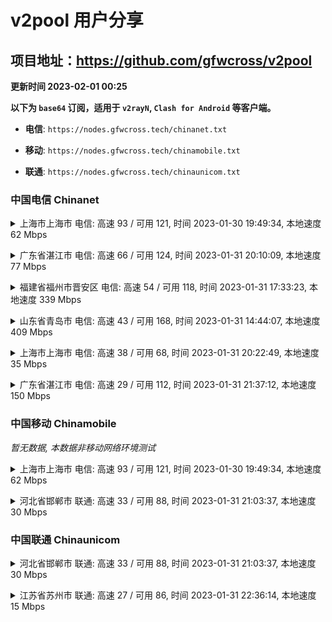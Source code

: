 # v2pool 用户分享
## 项目地址：<https://github.com/gfwcross/v2pool>
**更新时间 2023-02-01 00:25**


**以下为 `base64` 订阅，适用于 `v2rayN`, `Clash for Android` 等客户端。**

- **电信**: `https://nodes.gfwcross.tech/chinanet.txt`

- **移动**: `https://nodes.gfwcross.tech/chinamobile.txt`

- **联通**: `https://nodes.gfwcross.tech/chinaunicom.txt`


### 中国电信 Chinanet
<details><summary>上海市上海市 电信: 高速 93 / 可用 121, 时间 2023-01-30 19:49:34, 本地速度 62 Mbps</summary><p>可用节点订阅：https://transfer.sh/DURcjN/running.txt<br>高速节点订阅：https://transfer.sh/3dhjiA/good.txt<br>低延迟节点订阅：https://transfer.sh/ewE8hv/low_delay.txt</p></details>
<p></p><details><summary>广东省湛江市 电信: 高速 66 / 可用 124, 时间 2023-01-31 20:10:09, 本地速度 77 Mbps</summary><p>可用节点订阅：https://transfer.sh/tYqHff/running.txt<br>高速节点订阅：https://transfer.sh/Yi8PIn/good.txt<br>低延迟节点订阅：https://transfer.sh/Qflv0D/low_delay.txt</p></details>
<p></p><details><summary>福建省福州市晋安区 电信: 高速 54 / 可用 118, 时间 2023-01-31 17:33:23, 本地速度 339 Mbps</summary><p>可用节点订阅：https://transfer.sh/U0oIzo/running.txt<br>高速节点订阅：https://transfer.sh/IpvpHr/good.txt<br>低延迟节点订阅：https://transfer.sh/ljiSuB/low_delay.txt</p></details>
<p></p><details><summary>山东省青岛市 电信: 高速 43 / 可用 168, 时间 2023-01-31 14:44:07, 本地速度 409 Mbps</summary><p>可用节点订阅：https://transfer.sh/pII969/running.txt<br>高速节点订阅：https://transfer.sh/oI9AIa/good.txt<br>低延迟节点订阅：https://transfer.sh/n5oLWQ/low_delay.txt</p></details>
<p></p><details><summary>上海市上海市 电信: 高速 38 / 可用 68, 时间 2023-01-31 20:22:49, 本地速度 35 Mbps</summary><p>可用节点订阅：https://transfer.sh/OyrPzp/running.txt<br>高速节点订阅：https://transfer.sh/Mc85wH/good.txt<br>低延迟节点订阅：https://transfer.sh/eEFtKw/low_delay.txt</p></details>
<p></p><details><summary>广东省湛江市 电信: 高速 29 / 可用 112, 时间 2023-01-31 21:37:12, 本地速度 150 Mbps</summary><p>可用节点订阅：https://transfer.sh/PxMCUm/running.txt<br>高速节点订阅：https://transfer.sh/9I4HVj/good.txt<br>低延迟节点订阅：https://transfer.sh/xukWMu/low_delay.txt</p></details>
<p></p>

### 中国移动 Chinamobile
<i>暂无数据, 本数据非移动网络环境测试</i>
<details><summary>上海市上海市 电信: 高速 93 / 可用 121, 时间 2023-01-30 19:49:34, 本地速度 62 Mbps</summary><p>可用节点订阅：https://transfer.sh/DURcjN/running.txt<br>高速节点订阅：https://transfer.sh/3dhjiA/good.txt<br>低延迟节点订阅：https://transfer.sh/ewE8hv/low_delay.txt</p></details>
<p></p><details><summary>河北省邯郸市 联通: 高速 33 / 可用 88, 时间 2023-01-31 21:03:37, 本地速度 30 Mbps</summary><p>可用节点订阅：https://transfer.sh/M9omBy/running.txt<br>高速节点订阅：https://transfer.sh/WdcBDl/good.txt<br>低延迟节点订阅：https://transfer.sh/WJKSFk/low_delay.txt</p></details>
<p></p>

### 中国联通 Chinaunicom
<details><summary>河北省邯郸市 联通: 高速 33 / 可用 88, 时间 2023-01-31 21:03:37, 本地速度 30 Mbps</summary><p>可用节点订阅：https://transfer.sh/M9omBy/running.txt<br>高速节点订阅：https://transfer.sh/WdcBDl/good.txt<br>低延迟节点订阅：https://transfer.sh/WJKSFk/low_delay.txt</p></details>
<p></p><details><summary>江苏省苏州市 联通: 高速 27 / 可用 86, 时间 2023-01-31 22:36:14, 本地速度 15 Mbps</summary><p>可用节点订阅：https://transfer.sh/NXw6dX/running.txt<br>高速节点订阅：https://transfer.sh/k8AcSE/good.txt<br>低延迟节点订阅：https://transfer.sh/2pHEg6/low_delay.txt</p></details>
<p></p>